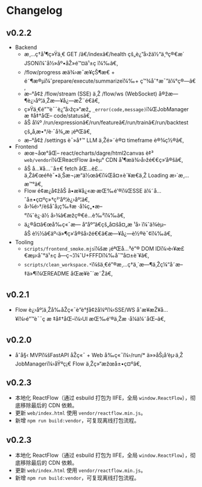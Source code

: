 ﻿# Changelog

## v0.2.2

- Backend
  - æ¸…ç†å¹¶ç»Ÿä¸€ GET /ã€/indexã€/health çš„è¿”å›žä½“ä¸ºç®€æ´ JSONï¼ˆå½»åº•åŽ»é™¤ä¹±ç ï¼‰ã€‚
  - /flow/progress æä¾›æ¯æ­¥çŠ¶æ€ + é˜¶æ®µï¼ˆprepare/execute/summarizeï¼‰+ ç™¾åˆ†æ¯”ä¼°ç®—ã€‚
  - æ–°å¢ž /flow/stream (SSE) ä¸Ž /flow/ws (WebSocket) å®žæ—¶è¿›åº¦ä¸Žæ—¥å¿—æŽ¨é€ã€‚
  - ç»Ÿä¸€é”™è¯¯è¿”å›žç»“æž„ `_error(code,message)`ï¼ŒJobManager æ ‡å‡†åŒ– code/statusã€‚
  - åŠ å¼º /run/expressionã€/run/featureã€/run/trainã€/run/backtest çš„å‚æ•°/è·¯å¾„æ ¡éªŒã€‚
  - æ–°å¢ž /settings è¯»å†™ LLM ä¸Žé»˜è®¤ timeframe è®¾ç½®ã€‚
- Frontend
  - æœ¬åœ°åŒ– react/echarts/dagre/html2canvas è‡³ `web/vendor`ï¼ŒReactFlow ä»èµ° CDN å¹¶æä¾›å›žé€€ç»‘å®šã€‚
  - åŠ å…¥å…¨å±€ fetch åŒ…è£…ä¸Žâ€œé‡è¯•ä¸Šæ¬¡æ“ä½œâ€ï¼Œå¤±è´¥æ€ä¸Ž Loading æ›´æ¸…æ™°ã€‚
  - Flow é¢æ¿å¢žåŠ å•æ­¥å¿«æ·æŒ‰é’®ï¼ŒSSE ä¼˜å…ˆå±•ç¤ºç»†ç²’åº¦è¿›åº¦ã€‚
  - å›¾é›†/èšåˆå¡ç‰‡æ ·å¼ç„•æ–°ï¼ˆè¿·ä½ å›¾ã€æžç®€é…è‰²ï¼‰ã€‚
  - ä¿®å¤â€œå‰ç«¯æ— å“åº”â€çš„å¤šå¤„æ ¹å› ï¼ˆä¾èµ–åŠ è½½ã€äº‹ä»¶ç»‘å®šå›žé€€ã€æ—¥å¿—è½®è¯¢ï¼‰ã€‚
- Tooling
  - `scripts/frontend_smoke.mjs`ï¼šæ ¡éªŒå…³é”® DOM IDï¼›è‹¥æ£€æµ‹åˆ°ä¹±ç å­—ç¬¦ï¼ˆU+FFFDï¼‰åˆ™å¤±è´¥ã€‚
  - `scripts/clean_workspace.*`ï¼šä¸€é”®æ¸…ç†ä¸´æ—¶ä¸Žç¼“å­˜æ–‡ä»¶ï¼ŒREADME åŒæ­¥è¯´æ˜Žã€‚

## v0.2.1

- Flow è¿›åº¦ä¸Žå‰åŽç«¯è”è°ƒå¢žå¼ºï¼›SSE/WS åˆæ­¥æŽ¥å…¥ï¼›é”™è¯¯ç æ ‡å‡†åŒ–ï¼›UI æŒ‰é’®ä¸Žæ ·å¼ä¼˜åŒ–ã€‚

## v0.2.0

- åˆå§‹ MVPï¼šFastAPI åŽç«¯ + Web å‰ç«¯ï¼›/run/* ä»»åŠ¡å‘èµ·ä¸Ž JobManagerï¼›åŸºç¡€ Flow ä¸Žç»“æžœå±•ç¤ºã€‚

## v0.2.3

- 本地化 ReactFlow（通过 esbuild 打包为 IIFE，全局 `window.ReactFlow`），彻底移除最后的 CDN 依赖。
- 更新 `web/index.html` 使用 `vendor/reactflow.min.js`。
- 新增 `npm run build:vendor`，可复现离线打包流程。

## v0.2.3

- 本地化 ReactFlow（通过 esbuild 打包为 IIFE，全局 `window.ReactFlow`），彻底移除最后的 CDN 依赖。
- 更新 `web/index.html` 使用 `vendor/reactflow.min.js`。
- 新增 `npm run build:vendor`，可复现离线打包流程。
